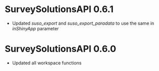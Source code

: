 # SurveySolutionsAPI 0.6.1

* Updated *suso_export* and *suso_export_paradata* to use the same in *inShinyApp* parameter


# SurveySolutionsAPI 0.6.0

* Updated all workspace functions


